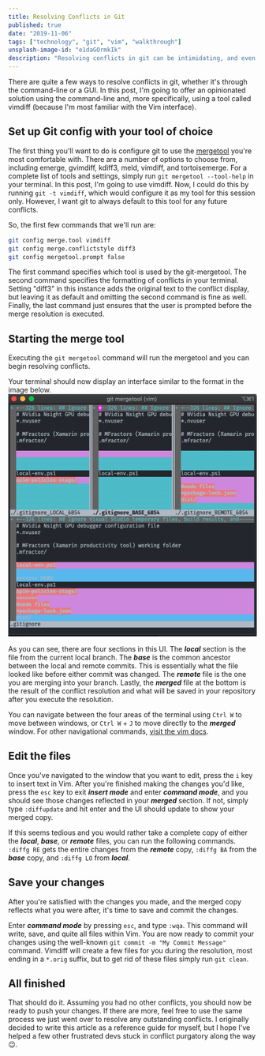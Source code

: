 ```yaml
---
title: Resolving Conflicts in Git
published: true
date: "2019-11-06"
tags: ["technology", "git", "vim", "walkthrough"]
unsplash-image-id: "e1daGOrmkIk"
description: "Resolving conflicts in git can be intimidating, and even more so if you plan on using a cli tool. In this post, I try and resolve (pun intended) some of those concerns."
---
```


There are quite a few ways to resolve conflicts in git, whether it's through the command-line or a GUI. In this post, I'm going to offer an opinionated solution using the command-line and, more specifically, using a tool called vimdiff (because I'm most familiar with the Vim interface).

## Set up Git config with your tool of choice

The first thing you'll want to do is configure git to use the [mergetool](https://git-scm.com/docs/git-mergetool) you're most comfortable with. There are a number of options to choose from, including emerge, gvimdiff, kdiff3, meld, vimdiff, and tortoisemerge. For a complete list of tools and settings, simply run `git mergetool --tool-help` in your terminal. In this post, I'm going to use vimdiff. Now, I could do this by running `git -t vimdiff`, which would configure it as my tool for this session only. However, I want git to always default to this tool for any future conflicts.

So, the first few commands that we'll run are:

```bash
git config merge.tool vimdiff
git config merge.conflictstyle diff3
git config mergetool.prompt false
```

The first command specifies which tool is used by the git-mergetool. The second command specifies the formatting of conflicts in your terminal. Setting "diff3" in this instance adds the original text to the conflict display, but leaving it as default and omitting the second command is fine as well. Finally, the last command just ensures that the user is prompted before the merge resolution is executed.

## Starting the merge tool

Executing the `git mergetool` command will run the mergetool and you can begin resolving conflicts.

Your terminal should now display an interface similar to the format in the image below.
![Git Conflict GUI](./git-conflict-gui.png "git conflict gui in vimdiff")

As you can see, there are four sections in this UI. The **_local_** section is the file from the current local branch. The **_base_** is the common ancestor between the local and remote commits. This is essentially what the file looked like before either commit was changed. The **_remote_** file is the one you are merging into your branch. Lastly, the **_merged_** file at the bottom is the result of the conflict resolution and what will be saved in your repository after you execute the resolution.

You can navigate between the four areas of the terminal using `Ctrl W` to move between windows, or `Ctrl W` + `J` to move directly to the **_merged_** window. For other navigational commands, [visit the vim docs](http://vimdoc.sourceforge.net/htmldoc/windows.html#window-moving).

## Edit the files

Once you've navigated to the window that you want to edit, press the `i` key to insert text in Vim. After you're finished making the changes you'd like, press the `esc` key to exit **_insert mode_** and enter **_command mode_**, and you should see those changes reflected in your **_merged_** section. If not, simply type `:diffupdate` and hit enter and the UI should update to show your merged copy.

If this seems tedious and you would rather take a complete copy of either the **_local_**, **_base_**, or **_remote_** files, you can run the following commands. `:diffg RE` gets the entire changes from the **_remote_** copy, `:diffg BA` from the **_base_** copy, and `:diffg LO` from **_local_**.

## Save your changes

After you're satisfied with the changes you made, and the merged copy reflects what you were after, it's time to save and commit the changes.

Enter **_command mode_** by pressing `esc`, and type `:wqa`. This command will write, save, and quite all files within Vim. You are now ready to commit your changes using the well-known `git commit -m "My Commit Message"` command. Vimdiff will create a few files for you during the resolution, most ending in a `*.orig` suffix, but to get rid of these files simply run `git clean`.

## All finished

That should do it. Assuming you had no other conflicts, you should now be ready to push your changes. If there are more, feel free to use the same process we just went over to resolve any outstanding conflicts. I originally decided to write this article as a reference guide for myself, but I hope I've helped a few other frustrated devs stuck in conflict purgatory along the way :wink:.
